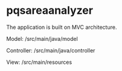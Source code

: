 # pqsareaanalyzer

The application is built on MVC architecture.

Model: /src/main/java/model

Controller: /src/main/java/controller

View: /src/main/resources
